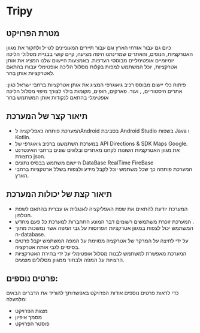 # Tripy

## מטרת הפרויקט
כיום גם עבור אזרחי הארץ וגם עבור תיירים המעוניינים לטייל ולחקור את מגוון האטרקציות, 
הנופים, והאתרים שמדינתנו היפה מציעה, קיים קושי בבניית מסלולי הליכה יומיומיים 
אופטימליים מבוססי העדפות.
באמצעות היישום שלנו המציג את אותן אטרקציות, יוכל המשתמש למפות בקלות מסלול 
הליכה אופטימלי עבורו בהתאם לאטרקציות אותן בחר.

פיתוח כלי יישום מבוסס רכיב גיאוגרפי
המציג את אותן אטרקציות ברחבי
ישראל כגון: אתרים היסטוריים,
, ועוד.
פארקים, חופים, מקומות בילוי
לצורך מיפוי מסלול הליכה אופטימלי
בהתאם לנקודות אותן המשתמש בחר

## תיאור קצר של המערכת
- המערכת פותחה כאפליקציה לAndroid בסביבת Android Studio בשפות Java ו Kotlin.
- במערכת השתמשנו ברכיב גיאוגרפי של API Directions & SDK Maps Google.
- את מגוון האטרקציות השונות לקחנו מאתרים ובלוגים שונים ברחבי האינטרנט כתצורת json.
- היישום משתמש בבסיס נתונים DataBase RealTime FireBase
- המערכת פותחה כך שכל משתמש יוכל לקבל מידע ולצפות בשלל ארטקציות ברחבי הארץ.

##  תיאור קצת של יכולות המערכת
- המערכת יודעת להתאים את שפת האפליקציה לאנגלית או עברית בהתאם לשפת הטלפון.
- המערכת זוכרת משתמשים רשומים דבר המונע התחברות למערכת כל פעם מחדש .
- המשתמש יכול לצפות במגוון אטרקציות הפרוסות על גבי המפה אשר נמשכות מתוך ה-database.
- על ידי לחיצה על המרקר של אטרקציה מסוימת על המפה המשתמש יקבל פרטים בסיסיים
לגבי אותה אטרקציה.
- המערכת מאפשרת למשתמש לבנות מסלול אופטימלי על ידי בחירת האטרקציות הרצויות על
המפה ולבחור ממגוון מסלולים מוצעים.

## פרטים נוספים:
כדי לראות פרטים נוספים אודות הפרויקט באפשרותך להוריד את הדברים הבאים מלמעלה:
- מצגת הפרויקט
- מסמך איפיון
- פוסטר הפרויקט


